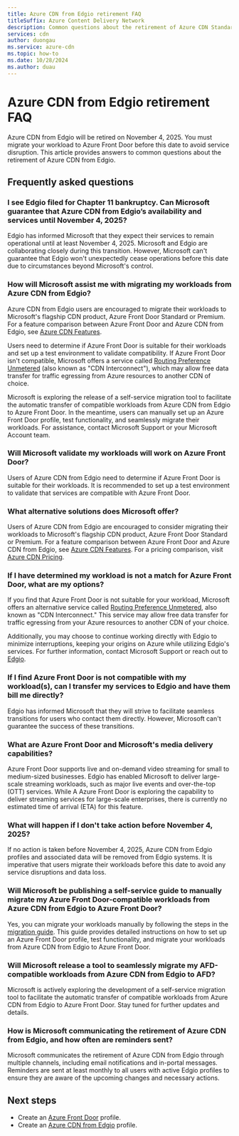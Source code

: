```yaml
---
title: Azure CDN from Edgio retirement FAQ
titleSuffix: Azure Content Delivery Network
description: Common questions about the retirement of Azure CDN Standard from Edgio.
services: cdn
author: duongau
ms.service: azure-cdn
ms.topic: how-to
ms.date: 10/28/2024
ms.author: duau
---
```


# Azure CDN from Edgio retirement FAQ

Azure CDN from Edgio will be retired on November 4, 2025. You must migrate your workload to Azure Front Door before this date to avoid service disruption. This article provides answers to common questions about the retirement of Azure CDN from Edgio.

## Frequently asked questions

### I see Edgio filed for Chapter 11 bankruptcy. Can Microsoft guarantee that Azure CDN from Edgio’s availability and services until November 4, 2025?

Edgio has informed Microsoft that they expect their services to remain operational until at least November 4, 2025. Microsoft and Edgio are collaborating closely during this transition. However, Microsoft can't guarantee that Edgio won't unexpectedly cease operations before this date due to circumstances beyond Microsoft's control.

### How will Microsoft assist me with migrating my workloads from Azure CDN from Edgio?

Azure CDN from Edgio users are encouraged to migrate their workloads to Microsoft's flagship CDN product, Azure Front Door Standard or Premium. For a feature comparison between Azure Front Door and Azure CDN from Edgio, see [Azure CDN Features](cdn-features.md). 

Users need to determine if Azure Front Door is suitable for their workloads and set up a test environment to validate compatibility. If Azure Front Door isn't compatible, Microsoft offers a service called [Routing Preference Unmetered](../virtual-network/ip-services/routing-preference-unmetered.md) (also known as "CDN Interconnect"), which may allow free data transfer for traffic egressing from Azure resources to another CDN of choice.

Microsoft is exploring the release of a self-service migration tool to facilitate the automatic transfer of compatible workloads from Azure CDN from Edgio to Azure Front Door. In the meantime, users can manually set up an Azure Front Door profile, test functionality, and seamlessly migrate their workloads. For assistance, contact Microsoft Support or your Microsoft Account team.

### Will Microsoft validate my workloads will work on Azure Front Door?

Users of Azure CDN from Edgio need to determine if Azure Front Door is suitable for their workloads. It is recommended to set up a test environment to validate that services are compatible with Azure Front Door.

### What alternative solutions does Microsoft offer?

Users of Azure CDN from Edgio are encouraged to consider migrating their workloads to Microsoft's flagship CDN product, Azure Front Door Standard or Premium. For a feature comparison between Azure Front Door and Azure CDN from Edgio, see [Azure CDN Features](cdn-features.md). For a pricing comparison, visit [Azure CDN Pricing](https://azure.microsoft.com/en-us/pricing/details/cdn/).

### If I have determined my workload is not a match for Azure Front Door, what are my options?

If you find that Azure Front Door is not suitable for your workload, Microsoft offers an alternative service called [Routing Preference Unmetered](../virtual-network/ip-services/routing-preference-unmetered.md), also known as "CDN Interconnect." This service may allow free data transfer for traffic egressing from your Azure resources to another CDN of your choice.

Additionally, you may choose to continue working directly with Edgio to minimize interruptions, keeping your origins on Azure while utilizing Edgio's services. For further information, contact Microsoft Support or reach out to [Edgio](https://edg.io/contact-us/).

### If I find Azure Front Door is not compatible with my workload(s), can I transfer my services to Edgio and have them bill me directly?

Edgio has informed Microsoft that they will strive to facilitate seamless transitions for users who contact them directly. However, Microsoft can't guarantee the success of these transitions.

### What are Azure Front Door and Microsoft's media delivery capabilities?

Azure Front Door supports live and on-demand video streaming for small to medium-sized businesses. Edgio has enabled Microsoft to deliver large-scale streaming workloads, such as major live events and over-the-top (OTT) services. While A Azure Front Door is exploring the capability to deliver streaming services for large-scale enterprises, there is currently no estimated time of arrival (ETA) for this feature.

### What will happen if I don't take action before November 4, 2025?

If no action is taken before November 4, 2025, Azure CDN from Edgio profiles and associated data will be removed from Edgio systems. It is imperative that users migrate their workloads before this date to avoid any service disruptions and data loss.

### Will Microsoft be publishing a self-service guide to manually migrate my Azure Front Door-compatible workloads from Azure CDN from Edgio to Azure Front Door?

Yes, you can migrate your workloads manually by following the steps in the [migration guide](cdn-migration-guide.md). This guide provides detailed instructions on how to set up an Azure Front Door profile, test functionality, and migrate your workloads from Azure CDN from Edgio to Azure Front Door.

### Will Microsoft release a tool to seamlessly migrate my AFD-compatible workloads from Azure CDN from Edgio to AFD?

Microsoft is actively exploring the development of a self-service migration tool to facilitate the automatic transfer of compatible workloads from Azure CDN from Edgio to Azure Front Door. Stay tuned for further updates and details.

### How is Microsoft communicating the retirement of Azure CDN from Edgio, and how often are reminders sent?

Microsoft communicates the retirement of Azure CDN from Edgio through multiple channels, including email notifications and in-portal messages. Reminders are sent at least monthly to all users with active Edgio profiles to ensure they are aware of the upcoming changes and necessary actions.

## Next steps

- Create an [Azure Front Door](../frontdoor/create-front-door-portal.md) profile.
- Create an [Azure CDN from Edgio](cdn-create-endpoint-how-to.md) profile.
